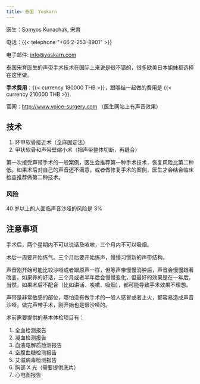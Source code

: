 ```yaml
---
title: 泰国｜Yoskarn
---
```


医生：Somyos Kunachak, 宋育

电话：{{< telephone "+66 2-253-8901" >}}

电子邮件: <info@yoskarn.com>

泰国宋育医生的声带手术技术在国际上来说是很不错的，很多欧美日本姐妹都选择在这里做。

**手术费用**：{{< currency 180000 THB >}}，跟喉结一起做的费用是 {{< currency 210000 THB >}}.

官网：<http://www.voice-surgery.com> （医生网站上有声音效果）

## 技术

1. 环甲软骨接近术（全麻固定法）
1. 甲状软骨和声带壁缩小术（把声带整体切断，再缝合）

第一次接受声带手术的一般案例，医生会推荐第一种手术技术，恢复风险比第二种低。如果术后对自己的声音还不满意，或者做修复手术的案例，医生才会结合临床检查推荐做第二种技术。

### 风险

40 岁以上的人面临声音沙哑的风险是 3%

## 注意事项

手术后，两个星期内不可以说话及咳嗽，三个月内不可以吸烟。

术后一周要开始练气。三个月后要开始练声，慢慢习惯新的声带结构。

声音刚开始可能比较沙哑或者跟原声一样，但等声带慢慢消肿后，声音会慢慢跟著改变。如果养的好话，三个月或者半年后会慢慢变化，但最好的效果是在一年后。当然，如果术后不配合（比如讲话、咳嗽、吸烟），都可能导致手术效果不理想。

声带是非常敏感的部位，哪怕没有做手术的一般人感冒或者上火，都容易造成声音沙哑。做完声带手术，刚开始也是很沙哑的。

术前需要提供的基本体检项目有：

1. 全血检测报告
1. 凝血检测报告
1. 血液电解质检测报告
1. 空腹血糖检测报告
1. 艾滋病毒检测报告
1. 胸部 X 光（需要提供底片）
1. 心电图报告
